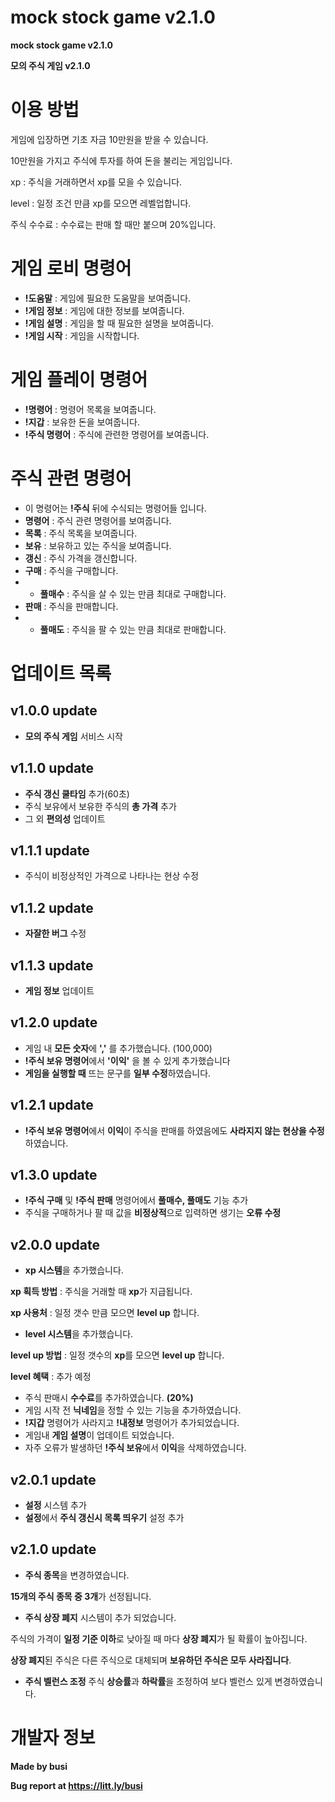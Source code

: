 # mock stock game v2.1.0
**mock stock game v2.1.0**

**모의 주식 게임 v2.1.0**

# 이용 방법

게임에 입장하면 기초 자금 10만원을 받을 수 있습니다.

10만원을 가지고 주식에 투자를 하여 돈을 불리는 게임입니다.


xp : 주식을 거래하면서 xp를 모을 수 있습니다.

level : 일정 조건 만큼 xp를 모으면 레벨업합니다.

주식 수수료 : 수수료는 판매 할 때만 붙으며 20%입니다.


# 게임 로비 명령어

- **!도움말** : 게임에 필요한 도움말을 보여줍니다.
- **!게임 정보** : 게임에 대한 정보를 보여줍니다.
- **!게임 설명** : 게임을 할 때 필요한 설명을 보여줍니다.
- **!게임 시작** : 게임을 시작합니다.

# 게임 플레이 명령어

- **!명령어** : 명령어 목록을 보여줍니다.
- **!지갑** : 보유한 돈을 보여줍니다.
- **!주식 명령어** : 주식에 관련한 명령어를 보여줍니다.

# 주식 관련 명령어

- 이 명령어는 **!주식** 뒤에 수식되는 명령어들 입니다.
- **명령어** : 주식 관련 명령어를 보여줍니다.
- **목록** : 주식 목록을 보여줍니다.
- **보유** : 보유하고 있는 주식을 보여줍니다.
- **갱신** : 주식 가격을 갱신합니다.
- **구매** : 주식을 구매합니다.
- - **풀매수** : 주식을 살 수 있는 만큼 최대로 구매합니다.
- **판매** : 주식을 판매합니다.
- - **풀매도** : 주식을 팔 수 있는 만큼 최대로 판매합니다.

# 업데이트 목록

## v1.0.0 update

- **모의 주식 게임** 서비스 시작

## v1.1.0 update

- **주식 갱신 쿨타임** 추가(60초)
- 주식 보유에서 보유한 주식의 **총 가격** 추가 
- 그 외 **편의성** 업데이트

## v1.1.1 update

- 주식이 비정상적인 가격으로 나타나는 현상 수정

## v1.1.2 update

- **자잘한 버그** 수정

## v1.1.3 update

- **게임 정보** 업데이트

## v1.2.0 update

- 게임 내 **모든 숫자**에 **','** 를 추가했습니다. (100,000)
- **!주식 보유 명령어**에서 **'이익'** 을 볼 수 있게 추가했습니다
- **게임을 실행할 때** 뜨는 문구를 **일부 수정**하였습니다.

## v1.2.1 update

- **!주식 보유 명령어**에서 **이익**이 주식을 판매를 하였음에도 **사라지지 않는 현상을 수정**하였습니다.

## v1.3.0 update

- **!주식 구매** 및 **!주식 판매** 명령어에서 **풀매수, 풀매도** 기능 추가
- 주식을 구매하거나 팔 때 값을 **비정상적**으로 입력하면 생기는 **오류 수정**

## v2.0.0 update

- **xp 시스템**을 추가했습니다.

**xp 획득 방법** : 주식을 거래할 때 **xp**가 지급됩니다.

**xp 사용처** : 일정 갯수 만큼 모으면 **level up** 합니다.

- **level 시스템**을 추가했습니다.

**level up 방법** : 일정 갯수의 **xp**를 모으면 **level up** 합니다.

**level 혜택** : 추가 예정

- 주식 판매시 **수수료**를 추가하였습니다. **(20%)**
- 게임 시작 전 **닉네임**을 정할 수 있는 기능을 추가하였습니다.
- **!지갑** 명령어가 사라지고 **!내정보** 명령어가 추가되었습니다.
- 게임내 **게임 설명**이 업데이트 되었습니다.
- 자주 오류가 발생하던 **!주식 보유**에서 **이익**을 삭제하였습니다.

## v2.0.1 update

- **설정** 시스템 추가
- **설정**에서 **주식 갱신시 목록 띄우기** 설정 추가

## v2.1.0 update

- **주식 종목**을 변경하였습니다.

**15개의 주식 종목 중 3개**가 선정됩니다.

- **주식 상장 폐지** 시스템이 추가 되었습니다.

주식의 가격이 **일정 기준 이하**로 낮아질 때 마다 **상장 폐지**가 될 확률이 높아집니다.

**상장 폐지**된 주식은 다른 주식으로 대체되며 **보유하던 주식은 모두 사라집니다**.

- **주식 벨런스 조정** 주식 **상승률**과 **하락률**을 조정하여 보다 벨런스 있게 변경하였습니다.

# 개발자 정보
**Made by busi**

**Bug report at https://litt.ly/busi**
